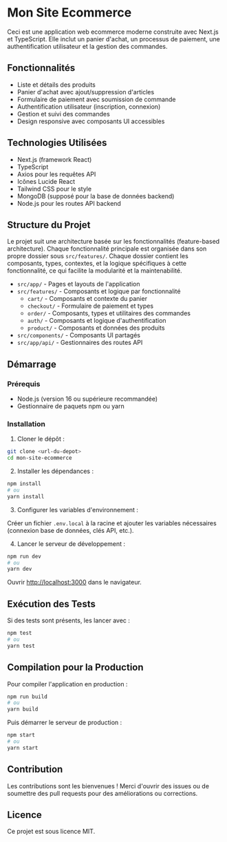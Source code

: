 # Mon Site Ecommerce

Ceci est une application web ecommerce moderne construite avec Next.js et TypeScript. Elle inclut un panier d'achat, un processus de paiement, une authentification utilisateur et la gestion des commandes.

## Fonctionnalités

- Liste et détails des produits
- Panier d'achat avec ajout/suppression d'articles
- Formulaire de paiement avec soumission de commande
- Authentification utilisateur (inscription, connexion)
- Gestion et suivi des commandes
- Design responsive avec composants UI accessibles

## Technologies Utilisées

- Next.js (framework React)
- TypeScript
- Axios pour les requêtes API
- Icônes Lucide React
- Tailwind CSS pour le style
- MongoDB (supposé pour la base de données backend)
- Node.js pour les routes API backend

## Structure du Projet

Le projet suit une architecture basée sur les fonctionnalités (feature-based architecture). Chaque fonctionnalité principale est organisée dans son propre dossier sous `src/features/`. Chaque dossier contient les composants, types, contextes, et la logique spécifiques à cette fonctionnalité, ce qui facilite la modularité et la maintenabilité.

- `src/app/` - Pages et layouts de l'application
- `src/features/` - Composants et logique par fonctionnalité
  - `cart/` - Composants et contexte du panier
  - `checkout/` - Formulaire de paiement et types
  - `order/` - Composants, types et utilitaires des commandes
  - `auth/` - Composants et logique d'authentification
  - `product/` - Composants et données des produits
- `src/components/` - Composants UI partagés
- `src/app/api/` - Gestionnaires des routes API

## Démarrage

### Prérequis

- Node.js (version 16 ou supérieure recommandée)
- Gestionnaire de paquets npm ou yarn

### Installation

1. Cloner le dépôt :

```bash
git clone <url-du-depot>
cd mon-site-ecommerce
```

2. Installer les dépendances :

```bash
npm install
# ou
yarn install
```

3. Configurer les variables d'environnement :

Créer un fichier `.env.local` à la racine et ajouter les variables nécessaires (connexion base de données, clés API, etc.).

4. Lancer le serveur de développement :

```bash
npm run dev
# ou
yarn dev
```

Ouvrir [http://localhost:3000](http://localhost:3000) dans le navigateur.

## Exécution des Tests

Si des tests sont présents, les lancer avec :

```bash
npm test
# ou
yarn test
```

## Compilation pour la Production

Pour compiler l'application en production :

```bash
npm run build
# ou
yarn build
```

Puis démarrer le serveur de production :

```bash
npm start
# ou
yarn start
```

## Contribution

Les contributions sont les bienvenues ! Merci d'ouvrir des issues ou de soumettre des pull requests pour des améliorations ou corrections.

## Licence

Ce projet est sous licence MIT.
